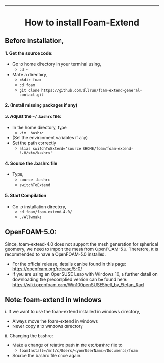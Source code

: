 <hr>

<h1><p align="center"> How to install Foam-Extend 
</p></h1>	           



Before installation,
--------------------

#### 1. Get the source code: 
- Go to home directory in your terminal using,
  - `cd ~`
- Make a directory,
  - `mkdir foam`
  - `cd foam`
  - `git clone https://github.com/dllrun/foam-extend-general-contact.git `

#### 2. (Install missing packages if any)
#### 3. Adjust the `~/.bashrc` file: 
- In the home directory, type 
  - `vim .bashrc`
- (Set the environment variables if any)
- Set the path correctly
  - `alias switchToExtend='source $HOME/foam/foam-extend-4.0/etc/bashrc'`

#### 4. Source the .bashrc file
- Type,
  - `source .bashrc`
  - `switchToExtend`

#### 5. Start Compilation
- Go to installation directory,
  - `cd foam/foam-extend-4.0/`
  - `./Allwmake`


OpenFOAM-5.0:
------------ 
Since, foam-extend-4.0 does not support the mesh generation for spherical 
geometry, we need to import the mesh from OpenFOAM-5.0. Therefore, it is 
recommended to have a OpenFOAM-5.0 installed.
- For the official release, details can be found in this page: 
https://openfoam.org/release/5-0/ 
- If you are using an OpenSUSE Leap with Windows 10, a further detail on 
downloading the precomplied version can be found here: 
https://wiki.openfoam.com/Win10OpenSUSEShell_by_Stefan_Radl 


Note: foam-extend in windows 
-----------------------------
i. If we want to use the foam-extend installed in windows directory,
- Always move the foam-extend in windows
- Never copy it to windows directory

ii. Changing the bashrc: 
- Make a change of relative path in the etc/bashrc file to 
  - `foamInstall=/mnt/c/Users/<yourUserName>/Documents/foam`
- Source the bashrc file once again.


 
